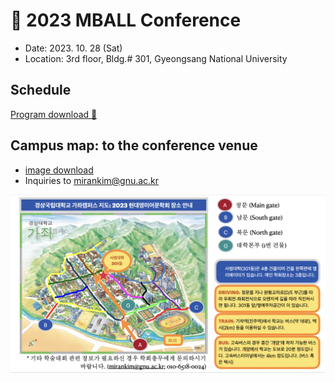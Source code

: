 # 🍁 2023 MBALL Conference

* Date: 2023. 10. 28 (Sat)
* Location: 3rd floor, Bldg.# 301, Gyeongsang National University

## Schedule

[Program download 💾](https://github.com/MK316/workshops/blob/main/MBALL23/MBALL_1028_Program.pdf)

## Campus map: to the conference venue
+ [image download](https://github.com/MK316/workshops/blob/main/MBALL23/mball23_map_small.png)
+ Inquiries to mirankim@gnu.ac.kr

![Campus map guide](https://github.com/MK316/workshops/blob/main/MBALL23/23F_GNU_map.png)


